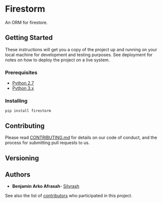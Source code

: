 # Firestorm

An ORM for firestore.

## Getting Started

These instructions will get you a copy of the project up and running on your local machine for development and testing purposes. See deployment for notes on how to deploy the project on a live system.

### Prerequisites
* [Python 2.7](https://www.python.org/downloads/)
* [Python 3.x](https://www.python.org/downloads/)

### Installing
```
pip install firestorm
```

## Contributing

Please read [CONTRIBUTING.md](https://gist.github.com/Silvrash/b24679402957c63ec426) for details on our code of conduct, and the process for submitting pull requests to us.

## Versioning


## Authors

* **Benjamin Arko Afrasah**- [Silvrash](https://github.com/Silvrash)

See also the list of [contributors](https://github.com/Silvrash/firestorm/contributors) who participated in this project.
